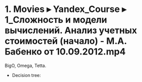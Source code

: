 # 1. ‎⁨Movies⁩ ▸ ⁨Yandex_Course⁩ ▸ 1_Сложность и модели вычислений. Анализ учетных стоимостей (начало) - М.А. Бабенко от 10.09.2012.mp4
BigO, Omega, Tetta.
- Decision tree: 
